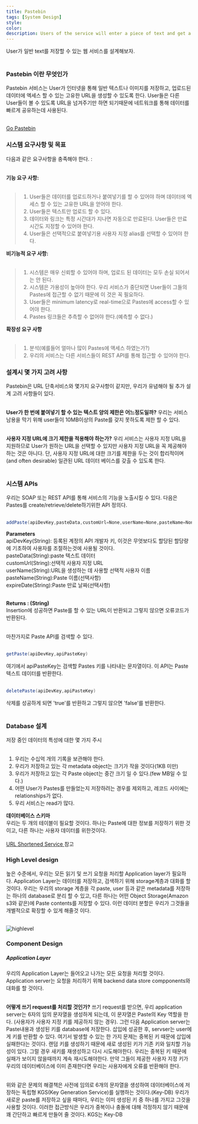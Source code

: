 ```yaml
---
title: Pastebin
tags: [System Design]
style:
color:
description: Users of the service will enter a piece of text and get a randomly generated URL to access it.
---
```

User가 일반 text를 저장할 수 있는 웹 서비스를 설계해보자.<br><br>

### Pastebin 이란 무엇인가

Pastebin 서비스는 User가 인터넷을 통해 일반 텍스트나 이미지를 저장하고, 업로드된 데이터에 엑세스 할 수 있는 고유한 URL을 생성할 수 있도록 한다. User들은 다른 User들이 볼 수 있도록 URL을 넘겨주기만 하면 되기때문에 네트워크를 통해 데이터를 빠르게 공유하는데 사용된다.<br><br>

<a href="http://Pastebin.com" target="_blank_">Go Pastebin </a>

### 시스템 요구사항 및 목표

다음과 같은 요구사항을 충족해야 한다. : <br><br>

**기능 요구 사항:**<br><br>

> 1. User들은 데이터를 업로드하거나 붙여넣기를 할 수 있어야 하며 데이터에 엑세스 할 수 있는 고유한 URL을 얻어야 한다.
> 2. User들은 텍스트만 업로드 할 수 있다.
> 3. 데이터와 링크는 특정 시간대가 지나면 자동으로 만료된다. User들은 만료 시간도 지정할 수 있어야 한다.
> 4. User들은 선택적으로 붙여넣기용 사용자 지정 alias를 선택할 수 있어야 한다.

**비기능적 요구 사항:**<br><br>

> 1. 시스템은 매우 신뢰할 수 있어야 하며, 업로드 된 데이터는 모두 손실 되어서는 안 된다.
> 2. 시스템은 가용성이 높아야 한다. 우리 서비스가 중단되면 User들이 그들의 Pastes에 접근할 수 없기 때문에 이 것은 꼭 필요하다.
> 3. User들은 minimum latency로 real-time으로 Pastes에 access할 수 있어야 한다.
> 4. Pastes 링크들은 추측할 수 없어야 한다.(예측할 수 없다.)

**확장성 요구 사항**<br><br>

> 1. 분석(예를들어 얼마나 많이 Pastes에 액세스 하였는가?)
> 2. 우리의 서비스는 다른 서비스들이 REST API를 통해 접근할 수 있어야 한다.

### 설계시 몇 가지 고려 사항
Pastebin은 URL 단축서비스와 몇가지 요구사항이 같지만, 우리가 유념해야 될 추가 설계 고려 사항들이 있다.<br><br>

**User가 한 번에 붙여넣기 할 수 있는 텍스트 양의 제한은 어느정도일까?** 우리는 서비스 남용을 막기 위해 user들이 10MB이상의 Paste를 갖지 못하도록 제한 할 수 있다.<br><br>

**사용자 지정 URL에 크기 제한을 적용해야 하는가?** 우리 서비스는 사용자 지정 URL을 지원하므로 User가 원하는 URL을 선택할 수 있지만 사용자 지정 URL을 꼭 제공해야 하는 것은 아니다. 단, 사용자 지정 URL에 대한 크기를 제한을 두는 것이 합리적이며(and often desirable) 일관된 URL 데이터 베이스를 갖출 수 있도록 한다.<br><br>

### 시스템 APIs
우리는 SOAP 또는 REST API를 통해 서비스의 기능을 노출시킬 수 있다. 다음은 Pastes를 create/retrieve/delete하기위한 API 정의다.<br><br>

~~~Java
addPaste(apiDevKey,pasteData,customUrl=None,userName=None,pasteName=None,expireDate=None)
~~~
**Parameters**<br>
apiDevKey(String): 등록된 계정의 API 개발자 키, 이것은 무엇보다도 할당된 할당량에 기초하여 사용자를 조절하는것에 사용될 것이다.<br>
pasteData(String):paste 텍스트 데이터<br>
customUrl(String):선택적 사용자 지정 URL<br>
userName(String):URL을 생성하는 데 사용할 선택적 사용자 이름<br>
pasteName(String):Paste 이름(선택사항)<br>
expireDate(String):Paste 만료 날짜(선택사항)<br><br>

**Returns : (String)** <br>
Insertion에 성공하면 Paste를 할 수 있는 URL이 반환되고 그렇지 않으면 오류코드가 반환된다.<br><br>

마찬가지로 Paste API를 검색할 수 있다.<br><br>
~~~Java
getPaste(apiDevKey,apiPasteKey)
~~~
여기에서 apiPasteKey는 검색할 Pastes 키를 나타내는 문자열이다. 이 API는 Paste 텍스트 데이터를 반환한다.<br><br>
~~~Java
deletePaste(apiDevKey,apiPasteKey)
~~~
삭제를 성공하게 되면 'true'를 반환하고 그렇지 않으면 'false'를 반환한다.<br><br>

### Database 설계
저장 중인 데이터의 특성에 대한 몇 가지 주시<br><br>
1. 우리는 수십억 개의 기록을 보관해야 한다.
2. 우리가 저장하고 있는 각 metadata object는 크기가 작을 것이다(1KB 미만)
3. 우리가 저장하고 있는 각 Paste object는 중간 크기 일 수 있다.(few MB일 수 있다.)
4. 어떤 User가 Pastes를 만들었는지 저장하려는 경우를 제외하고, 레코드 사이에는 relationships가 없다.
5. 우리 서비스는 read가 많다.

**데이터베이스 스키마**<br>
우리는 두 개의 테이블이 필요할 것이다. 하나는 Paste에 대한 정보를 저장하기 위한 것이고, 다른 하나는 사용자 데이터를 위한것이다.<br><br>
<a href="http://https://minsuking.github.io/blog/URL-Shortening-service" target="_blank_">URL Shortened Service </a> 참고<br>

### High Level design
높은 수준에서, 우리는 모든 읽기 및 쓰기 요청을 처리할 Application layer가 필요하다. Application Layer는 데이터를 저장하고, 검색하기 위해 storage계층과 대화를 할 것이다. 우리는 우리의 storage 계층을 각 paste, user 등과 같은 metadata를 저장하는 하나의 database로 분리 할 수 있고, 다른 하나는 어떤 Object Storage(Amazon s3와 같은)에 Paste contents를 저장할 수 있다. 이런 데이터 분할은 우리가 그것들을 개별적으로 확장할 수 있게 해줄것 이다.<br><br>

![highlevel](https://user-images.githubusercontent.com/60283244/74812696-4e49fd80-5337-11ea-89d3-ac049c850632.JPG)

### Component Design

##### Application Layer
우리의 Application Layer는 들어오고 나가는 모든 요청을 처리할 것이다. Application server는 요청을 처리하기 위해 backend data store compponents와 대화를 할 것이다.<br><br>

**어떻게 쓰기 request를 처리할 것인가?** 쓰기 request를 받으면, 우리 application server는 6자의 임의 문자열을 생성하게 되는데, 이 문자열은 Paste의 Key 역할을 한다. (사용자가 사용자 지정 키를 제공하지 않는 경우). 그런 다음 Application server는 Paste내용과 생성된 키를 database에 저장한다. 삽입에 성공한 후, servser는 user에게 키를 반환할 수 있다. 여기서 발생할 수 있는 한 가지 문제는 중복된 키 때문에 삽입에 실패한다는 것이다. 랜덤 키를 생성하기 때문에 새로 생성된 키가 기존 키와 일치할 가능성이 있다. 그럴 경우 새키를 재생성하고 다시 시도해야한다. 우리는 중복된 키 때문에 실패가 보이지 않을때까지 계속 재시도해야한다. 만약 그들이 제공한 사용자 지정 키가 우리의 데이터베이스에 이미 존재한다면 우리는 사용자에게 오류를 반환해야 한다.<br><br>

위와 같은 문제의 해결책은 사전에 임의로 6개의 문자열을 생성하여 데이터베이스에 저장하는 독립형 KGS(Key Generation Service)를 실행하는 것이다.(Key-DB) 우리가 새로운 paste를 저장하고 싶을 때마다, 우리는 이미 생성된 키 중 하나를 가지고 그것을 사용할 것이다. 이러한 접근방식은 우리가 중복이나 충돌에 대해 걱정하지 않기 때문에 꽤 간단하고 빠르게 만들어 줄 것이다. KGS는 Key-DB
